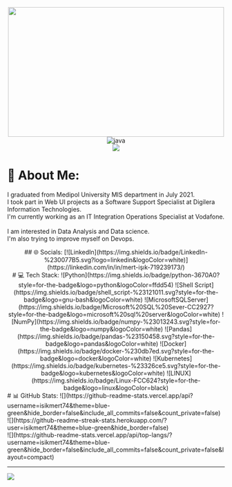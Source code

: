 <div align="center">
  <img  width="500" height="300" src="https://i.pinimg.com/originals/8b/35/fe/8b35fef55fba1a201c9c7a11d3ec3d64.gif"  />
</div>



<div align="center">
<img src="https://user-images.githubusercontent.com/61455803/183988963-6419249b-842a-4630-9de8-c71102a2ce67.svg" alt="java" style="max-width: 100%;">
</div>

<div align="center">
  <img src="https://profile-counter.glitch.me/kapramci1/count.svg?"  />
</div>


# 💫 About Me:
I graduated from Medipol University MIS department in July 2021. <br>I took part in Web UI projects as a Software Support Specialist at Digilera Information Technologies. <br>I'm currently working as an IT Integration Operations Specialist at Vodafone.<br><br>I am interested in Data Analysis and Data science. <br>I'm also trying to improve myself on Devops.

<div align="center">
## 🌐 Socials:
[![LinkedIn](https://img.shields.io/badge/LinkedIn-%230077B5.svg?logo=linkedin&logoColor=white)](https://linkedin.com/in/in/mert-işık-719239173/) 
</div>

<div align="center">
# 💻 Tech Stack:
![Python](https://img.shields.io/badge/python-3670A0?style=for-the-badge&logo=python&logoColor=ffdd54) ![Shell Script](https://img.shields.io/badge/shell_script-%23121011.svg?style=for-the-badge&logo=gnu-bash&logoColor=white) ![MicrosoftSQLServer](https://img.shields.io/badge/Microsoft%20SQL%20Sever-CC2927?style=for-the-badge&logo=microsoft%20sql%20server&logoColor=white) ![NumPy](https://img.shields.io/badge/numpy-%23013243.svg?style=for-the-badge&logo=numpy&logoColor=white) ![Pandas](https://img.shields.io/badge/pandas-%23150458.svg?style=for-the-badge&logo=pandas&logoColor=white) ![Docker](https://img.shields.io/badge/docker-%230db7ed.svg?style=for-the-badge&logo=docker&logoColor=white) ![Kubernetes](https://img.shields.io/badge/kubernetes-%23326ce5.svg?style=for-the-badge&logo=kubernetes&logoColor=white) ![LINUX](https://img.shields.io/badge/Linux-FCC624?style=for-the-badge&logo=linux&logoColor=black)
</div>
# 📊 GitHub Stats:
![](https://github-readme-stats.vercel.app/api?username=isikmert74&theme=blue-green&hide_border=false&include_all_commits=false&count_private=false)<br/>
![](https://github-readme-streak-stats.herokuapp.com/?user=isikmert74&theme=blue-green&hide_border=false)<br/>
![](https://github-readme-stats.vercel.app/api/top-langs/?username=isikmert74&theme=blue-green&hide_border=false&include_all_commits=false&count_private=false&layout=compact)

---
[![](https://visitcount.itsvg.in/api?id=isikmert74&icon=2&color=0)](https://visitcount.itsvg.in)

<!-- Proudly created with GPRM ( https://gprm.itsvg.in ) -->
